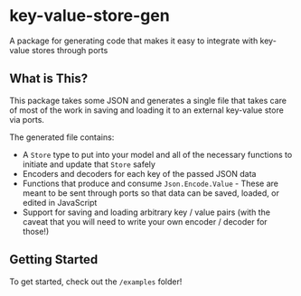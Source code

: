 # key-value-store-gen

A package for generating code that makes it easy to integrate with key-value stores through ports

## What is This?

This package takes some JSON and generates a single file that takes care of most of the work in saving and loading it to an external key-value store via ports.

The generated file contains:

- A `Store` type to put into your model and all of the necessary functions to initiate and update that `Store` safely
- Encoders and decoders for each key of the passed JSON data
- Functions that produce and consume `Json.Encode.Value` - These are meant to be sent through ports so that data can be saved, loaded, or edited in JavaScript
- Support for saving and loading arbitrary key / value pairs (with the caveat that you will need to write your own encoder / decoder for those!)

## Getting Started

To get started, check out the `/examples` folder!

